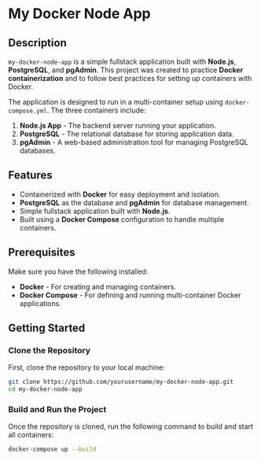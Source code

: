 # My Docker Node App

## Description
`my-docker-node-app` is a simple fullstack application built with **Node.js**, **PostgreSQL**, and **pgAdmin**. This project was created to practice **Docker containerization** and to follow best practices for setting up containers with Docker.

The application is designed to run in a multi-container setup using `docker-compose.yml`. The three containers include:


1. **Node.js App** - The backend server running your application.
2. **PostgreSQL** - The relational database for storing application data.
3. **pgAdmin** - A web-based administration tool for managing PostgreSQL databases.

## Features
- Containerized with **Docker** for easy deployment and isolation.
- **PostgreSQL** as the database and **pgAdmin** for database management.
- Simple fullstack application built with **Node.js**.
- Built using a **Docker Compose** configuration to handle multiple containers.

## Prerequisites
Make sure you have the following installed:

- **Docker** - For creating and managing containers.
- **Docker Compose** - For defining and running multi-container Docker applications.

## Getting Started

### Clone the Repository
First, clone the repository to your local machine:

```bash
git clone https://github.com/yourusername/my-docker-node-app.git
cd my-docker-node-app
```

### Build and Run the Project
Once the repository is cloned, run the following command to build and start all containers:
```bash
docker-compose up --build
```

